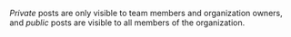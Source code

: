 *Private* posts are only visible to team members and organization owners, and *public* posts are visible to all members of the organization.
